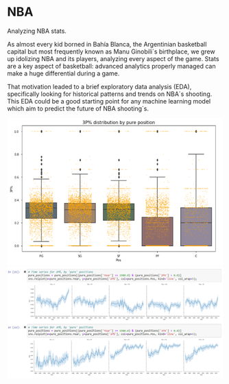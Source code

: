 # NBA
Analyzing NBA stats.

As almost every kid borned in Bahía Blanca, the Argentinian basketball capital but most frequently known as Manu Ginobili´s birthplace, we grew up idolizing NBA and its players, analyzing every aspect of the game. Stats are a key aspect of basketball: advanced analytics properly managed can make a huge differential during a game.

That motivation leaded to a brief exploratory data analysis (EDA), specifically looking for historical patterns and trends on NBA´s shooting. This EDA could be a good starting point for any machine learning model which aim to predict the future of NBA shooting´s.

![Image text](https://github.com/JulianHorvath/NBA/blob/main/3P%25%20distribution%20by%20pure%20position.png)
![Image text](https://github.com/JulianHorvath/NBA/blob/main/Time%20Series%20for%202P%25-3P%25%20by%20pure%20positions.png)
